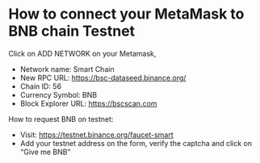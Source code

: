 # How to connect your MetaMask to BNB chain Testnet

Click on ADD NETWORK on your Metamask,

- Network name: Smart Chain
- New RPC URL: https://bsc-dataseed.binance.org/
- Chain ID: 56
- Currency Symbol: BNB
- Block Explorer URL: https://bscscan.com

How to request BNB on testnet:
- Visit: https://testnet.binance.org/faucet-smart
- Add your testnet address on the form, verify the captcha and click on “Give me BNB”